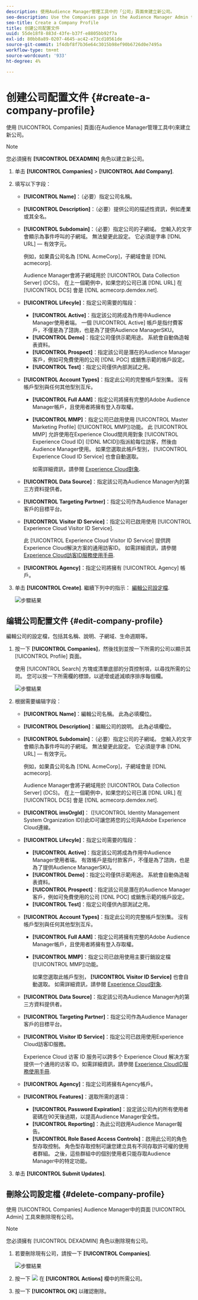 ```yaml
---
description: 使用Audience Manager管理工具中的「公司」頁面來建立新公司。
seo-description: Use the Companies page in the Audience Manager Admin tool to create a new company.
seo-title: Create a Company Profile
title: 创建公司配置文件
uuid: 55de18f8-883d-43fe-b37f-e8805bb92f7a
exl-id: 80bb8a89-0207-4645-ac42-e73cd10561de
source-git-commit: 1f4dbf8f7b36e64c3015b98ef90b6726d0e7495a
workflow-type: tm+mt
source-wordcount: '933'
ht-degree: 4%

---
```


# 创建公司配置文件 {#create-a-company-profile}

使用 [!UICONTROL Companies] 頁面(在Audience Manager管理工具中)來建立新公司。

<!-- t_create_company.xml -->

>[!NOTE]
>
>您必須擁有 **[!UICONTROL DEXADMIN]** 角色以建立新公司。

1. 单击 **[!UICONTROL Companies]** > **[!UICONTROL Add Company]**.
1. 填写以下字段：

   * **[!UICONTROL Name]**：（必要）指定公司名稱。
   * **[!UICONTROL Description]**：（必要）提供公司的描述性資訊，例如產業或其全名。
   * **[!UICONTROL Subdomain]**：（必要）指定公司的子網域。 您輸入的文字會顯示為事件呼叫的子網域。 無法變更此設定。 它必須是字串 [!DNL URL] — 有效字元。

      例如，如果貴公司名為 [!DNL AcmeCorp]，子網域會是 [!DNL acmecorp].

      Audience Manager會將子網域用於 [!UICONTROL Data Collection Server] (DCS)。 在上一個範例中，如果您的公司已滿 [!DNL URL] 在 [!UICONTROL DCS] 會是 [!DNL acmecorp.demdex.net].

   * **[!UICONTROL Lifecyle]**：指定公司需要的階段：
      * **[!UICONTROL Active]**：指定該公司將成為作用中Audience Manager使用者端。 一個 [!UICONTROL Active] 帳戶是指付費客戶，不僅是為了諮詢，也是為了提供Audience ManagerSKU。
      * **[!UICONTROL Demo]**：指定公司僅供示範用途。 系統會自動偽造報表資料。
      * **[!UICONTROL Prospect]**：指定該公司是潛在的Audience Manager客戶，例如可免費使用的公司 [!DNL POC] 或銷售示範的帳戶設定。
      * **[!UICONTROL Test]**：指定公司僅供內部測試之用。
   * **[!UICONTROL Account Types]**：指定此公司的完整帳戶型別集。 沒有帳戶型別與任何其他型別互斥。
      * **[!UICONTROL Full AAM]**：指定公司將擁有完整的Adobe Audience Manager帳戶，且使用者將擁有登入存取權。
      * **[!UICONTROL MMP]**：指定公司已啟用使用 [!UICONTROL Master Marketing Profile] ([!UICONTROL MMP])功能。 此 [!UICONTROL MMP] 允許使用在Experience Cloud間共用對象 [!UICONTROL Experience Cloud ID] ([!DNL MCID])指派給每位訪客，然後由Audience Manager使用。 如果您選取此帳戶型別， [!UICONTROL Experience Cloud ID Service] 也會自動選取。

         如需詳細資訊，請參閱 [Experience Cloud對象](https://experienceleague.adobe.com/docs/core-services/interface/services/audiences/audience-library.html?lang=en).
   * **[!UICONTROL Data Source]**：指定該公司為Audience Manager內的第三方資料提供者。
   * **[!UICONTROL Targeting Partner]**：指定公司作為Audience Manager客戶的目標平台。
   * **[!UICONTROL Visitor ID Service]**：指定公司已啟用使用 [!UICONTROL Experience Cloud Visitor ID Service].

      此 [!UICONTROL Experience Cloud Visitor ID Service] 提供跨Experience Cloud解決方案的通用訪客ID。 如需詳細資訊，請參閱 [Experience Cloud訪客ID服務使用手冊](https://experienceleague.adobe.com/docs/id-service/using/intro/overview.html?lang=en).

   * **[!UICONTROL Agency]**：指定公司將擁有 [!UICONTROL Agency] 帳戶。



1. 单击 **[!UICONTROL Create]**. 繼續下列中的指示： [編輯公司設定檔](../companies/admin-manage-company-profiles.md#edit-company-profile).

   ![步驟結果](assets/add_company.png)

## 编辑公司配置文件 {#edit-company-profile}

編輯公司的設定檔，包括其名稱、說明、子網域、生命週期等。

<!-- t_edit_company_profile.xml -->

1. 按一下 **[!UICONTROL Companies]**，然後找到並按一下所需的公司以顯示其 [!UICONTROL Profile] 頁面。

   使用 [!UICONTROL Search] 方塊或清單底部的分頁控制項，以尋找所需的公司。 您可以按一下所需欄的標頭，以遞增或遞減順序排序每個欄。

   ![步驟結果](assets/profile_company.png)

1. 根据需要编辑字段：

   * **[!UICONTROL Name]**：編輯公司名稱。 此為必填欄位。
   * **[!UICONTROL Description]**：編輯公司的說明。 此為必填欄位。
   * **[!UICONTROL Subdomain]**：（必要）指定公司的子網域。 您輸入的文字會顯示為事件呼叫的子網域。 無法變更此設定。 它必須是字串 [!DNL URL] — 有效字元。

      例如，如果貴公司名為 [!DNL AcmeCorp]，子網域會是 [!DNL acmecorp].

      Audience Manager會將子網域用於 [!UICONTROL Data Collection Server] (DCS)。 在上一個範例中，如果您的公司已滿 [!DNL URL] 在 [!UICONTROL DCS] 會是 [!DNL acmecorp.demdex.net].

   * **[!UICONTROL imsOrgld]**： ([!UICONTROL Identity Management System Organization ID])此ID可讓您將您的公司與Adobe Experience Cloud連線。
   * **[!UICONTROL Lifecyle]**：指定公司需要的階段：
      * **[!UICONTROL Active]**：指定該公司將成為作用中Audience Manager使用者端。 有效帳戶是指付款客戶，不僅是為了諮詢，也是為了提供Audience ManagerSKU。
      * **[!UICONTROL Demo]**：指定公司僅供示範用途。 系統會自動偽造報表資料。
      * **[!UICONTROL Prospect]**：指定該公司是潛在的Audience Manager客戶，例如可免費使用的公司 [!DNL POC] 或銷售示範的帳戶設定。
      * **[!UICONTROL Test]**：指定公司僅供內部測試之用。
   * **[!UICONTROL Account Types]**：指定此公司的完整帳戶型別集。 沒有帳戶型別與任何其他型別互斥。
      * **[!UICONTROL Full AAM]**：指定公司將擁有完整的Adobe Audience Manager帳戶，且使用者將擁有登入存取權。
      * **[!UICONTROL MMP]**：指定公司已啟用使用主要行銷設定檔([!UICONTROL MMP])功能。

         如果您選取此帳戶型別， **[!UICONTROL Visitor ID Service]** 也會自動選取。
如需詳細資訊，請參閱 [Experience Cloud對象](https://experienceleague.adobe.com/docs/core-services/interface/services/audiences/audience-library.html?lang=en).
   * **[!UICONTROL Data Source]**：指定該公司為Audience Manager內的第三方資料提供者。
   * **[!UICONTROL Targeting Partner]**：指定公司作為Audience Manager客戶的目標平台。
   * **[!UICONTROL Visitor ID Service]**：指定公司已啟用使用Experience Cloud訪客ID服務。

      Experience Cloud 访客 ID 服务可以跨多个 Experience Cloud 解决方案提供一个通用的访客 ID。如需詳細資訊，請參閱 [Experience CloudID服務使用手冊](https://experienceleague.adobe.com/docs/id-service/using/home.html?lang=en).

   * **[!UICONTROL Agency]**：指定公司將擁有Agency帳戶。
   * **[!UICONTROL Features]**：選取所需的選項：
      * **[!UICONTROL Password Expiration]**：設定該公司內的所有使用者密碼在90天後過期，以提高Audience Manager安全性。
      * **[!UICONTROL Reporting]**：為此公司啟用Audience Manager報告。
      * **[!UICONTROL Role Based Access Controls]**：啟用此公司的角色型存取控制。 角色型存取控制可讓您建立具有不同存取許可權的使用者群組。 之後，這些群組中的個別使用者只能存取Audience Manager中的特定功能。


1. 单击 **[!UICONTROL Submit Updates]**.

## 刪除公司設定檔 {#delete-company-profile}

使用 [!UICONTROL Companies] Audience Manager中的頁面 [!UICONTROL Admin] 工具來刪除現有公司。

<!-- t_delete_company.xml -->

>[!NOTE]
>
>您必須擁有 [!UICONTROL DEXADMIN] 角色以刪除現有公司。

1. 若要刪除現有公司，請按一下 **[!UICONTROL Companies]**.

   ![步驟結果](assets/companies.png)

1. 按一下  ![](assets/icon_delete.png) 在 **[!UICONTROL Actions]** 欄中的所需公司。
1. 按一下 **[!UICONTROL OK]** 以確認刪除。
